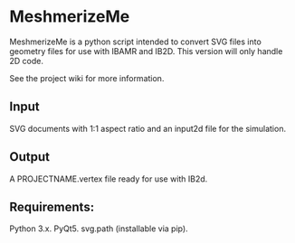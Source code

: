 # MeshmerizeMe
MeshmerizeMe is a python script intended to convert SVG files into
geometry files for use with IBAMR and IB2D. This version will only
handle 2D code.

See the project wiki for more information.

## Input
SVG documents with 1:1 aspect ratio and an input2d file for the simulation.

## Output
A PROJECTNAME.vertex file ready for use with IB2d.

## Requirements:
Python 3.x. PyQt5. svg.path (installable via pip).
